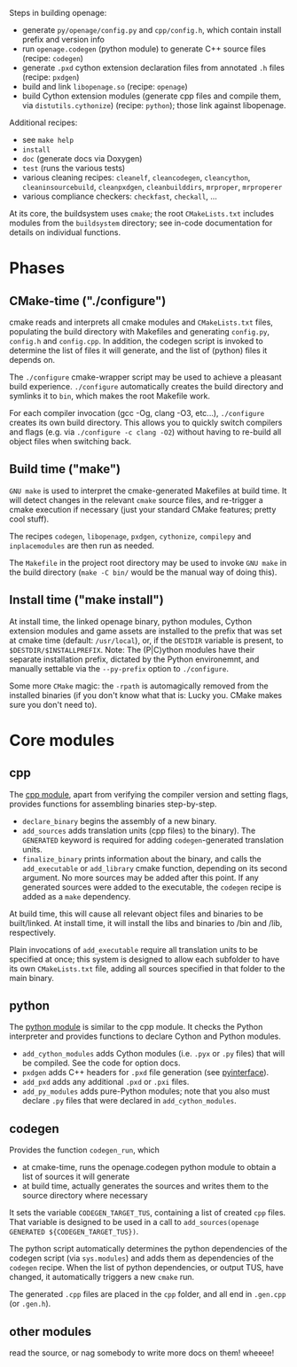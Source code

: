 Steps in building openage:

 - generate `py/openage/config.py` and `cpp/config.h`, which contain install prefix and version info
 - run `openage.codegen` (python module) to generate C++ source files (recipe: `codegen`)
 - generate `.pxd` cython extension declaration files from annotated `.h` files (recipe: `pxdgen`)
 - build and link `libopenage.so` (recipe: `openage`)
 - build Cython extension modules (generate cpp files and compile them, via `distutils.cythonize`) (recipe: `python`); those link against libopenage.

Additional recipes:

 - see `make help`
 - `install`
 - `doc` (generate docs via Doxygen)
 - `test` (runs the various tests)
 - various cleaning recipes: `cleanelf`, `cleancodegen`, `cleancython`, `cleaninsourcebuild`, `cleanpxdgen`, `cleanbuilddirs`, `mrproper`, `mrproperer`
 - various compliance checkers: `checkfast`, `checkall`, ...

At its core, the buildsystem uses `cmake`; the root `CMakeLists.txt` includes modules from the `buildsystem` directory; see in-code documentation for details on individual functions.

Phases
======

CMake-time ("./configure")
--------------------------

cmake reads and interprets all cmake modules and `CMakeLists.txt` files, populating the build directory with Makefiles and generating `config.py`, `config.h` and `config.cpp`. In addition, the codegen script is invoked to determine the list of files it will generate, and the list of (python) files it depends on.

The `./configure` cmake-wrapper script may be used to achieve a pleasant build experience. `./configure` automatically creates the build directory and symlinks it to `bin`, which makes the root Makefile work.

For each compiler invocation (gcc -Og, clang -O3, etc...), `./configure` creates its own build directory. This allows you to quickly switch compilers and flags (e.g. via `./configure -c clang -O2`) without having to re-build all object files when switching back.

Build time ("make")
-------------------

`GNU make` is used to interpret the cmake-generated Makefiles at build time. It will detect changes in the relevant `cmake` source files, and re-trigger a cmake execution if necessary (just your standard CMake features; pretty cool stuff).

The recipes `codegen`, `libopenage`, `pxdgen`, `cythonize`, `compilepy` and `inplacemodules` are then run as needed.

The `Makefile` in the project root directory may be used to invoke `GNU make` in the build directory (`make -C bin/` would be the manual way of doing this).

Install time ("make install")
-----------------------------

At install time, the linked openage binary, python modules, Cython extension modules and game assets are installed to the prefix that was set at cmake time (default: `/usr/local`), or, if the `DESTDIR` variable is present, to `$DESTDIR/$INSTALLPREFIX`. Note: The (P|C)ython modules have their separate installation prefix, dictated by the Python environemnt, and manually settable via the `--py-prefix` option to `./configure`.

Some more `CMake` magic: the `-rpath` is automagically removed from the installed binaries (if you don't know what that is: Lucky you. CMake makes sure you don't need to).

Core modules
============

cpp
---

The [cpp module](/buildsystem/cpp.cmake), apart from verifying the compiler version and setting flags, provides functions for assembling binaries step-by-step.

 - `declare_binary` begins the assembly of a new binary.
 - `add_sources` adds translation units (cpp files) to the binary). The `GENERATED` keyword is required for adding `codegen`-generated translation units.
 - `finalize_binary` prints information about the binary, and calls the `add_executable` or `add_library` cmake function, depending on its second argument. No more sources may be added after this point. If any generated sources were added to the executable, the `codegen` recipe is added as a `make` dependency.

At build time, this will cause all relevant object files and binaries to be built/linked. At install time, it will install the libs and binaries to /bin and /lib, respectively.

Plain invocations of `add_executable` require all translation units to be specified at once; this system is designed to allow each subfolder to have its own `CMakeLists.txt` file, adding all sources specified in that folder to the main binary.

python
------

The [python module](/buildsystem/python.cmake) is similar to the cpp module. It checks the Python interpreter and provides functions to declare Cython and Python modules.

 - `add_cython_modules` adds Cython modules (i.e. `.pyx` or `.py` files) that will be compiled. See the code for option docs.
 - `pxdgen` adds C++ headers for `.pxd` file generation (see [pyinterface](/doc/code/pyinterface.md)).
 - `add_pxd` adds any additional `.pxd` or `.pxi` files.
 - `add_py_modules` adds pure-Python modules; note that you also must declare `.py` files that were declared in `add_cython_modules`.

codegen
-------

Provides the function `codegen_run`, which

 - at cmake-time, runs the openage.codegen python module to obtain a list of sources it will generate
 - at build time, actually generates the sources and writes them to the source directory where necessary

It sets the variable `CODEGEN_TARGET_TUS`, containing a list of created `cpp` files. That variable is designed to be used in a call to `add_sources(openage GENERATED ${CODEGEN_TARGET_TUS})`.

The python script automatically determines the python dependencies of the codegen script (via `sys.modules`) and adds them as dependencies of the `codegen` recipe. When the list of python dependencies, or output TUS, have changed, it automatically triggers a new `cmake` run.

The generated `.cpp` files are placed in the `cpp` folder, and all end in `.gen.cpp` (or `.gen.h`).

other modules
-------------

read the source, or nag somebody to write more docs on them! wheeee!
